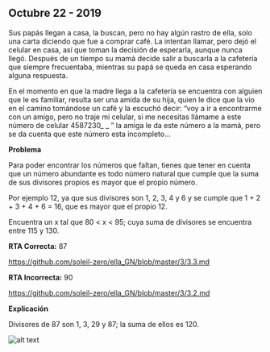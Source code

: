 ## Octubre 22 - 2019


   Sus papás llegan a casa, la buscan, pero no hay algún rastro de ella, solo una carta diciendo que fue a comprar café. La intentan llamar, pero dejó el celular en casa, así que toman la decisión de esperarla, aunque nunca llegó.
Después de un tiempo su mamá decide salir a buscarla a la cafetería que siempre frecuentaba, mientras su papá se queda en casa esperando alguna respuesta.

En el momento en que la madre llega a la cafetería se encuentra con alguien que le es familiar, resulta ser una amida de su hija, quien le dice que la vio en el camino tomándose un café y la escuchó decir: “voy a ir a encontrarme con un amigo, pero no traje mi celular, si me necesitas llámame a este número de celular 4587230_ _ ” la amiga le da este número a la mamá, pero se da cuenta que este número esta incompleto…

**Problema**

Para poder encontrar los números que faltan, tienes que tener en cuenta que un número abundante es todo número natural que cumple que la suma de sus divisores propios es mayor que el propio número.

Por ejemplo 12, ya que sus divisores son 1, 2, 3, 4 y 6 y se cumple que 1 + 2 + 3 + 4 + 6 = 16, que es mayor que el propio 12.

Encuentra un x tal que 80 < x < 95; cuya suma de divisores se encuentra entre 115 y 130.


**RTA Correcta:** 87

https://github.com/soleil-zero/ella_GN/blob/master/3/3.3.md

**RTA Incorrecta:** 90

https://github.com/soleil-zero/ella_GN/blob/master/3/3.2.md

**Explicación**

Divisores de 87 son 1, 3, 29 y 87; la suma de ellos es 120.


![alt text](https://github.com/soleil-zero/ella_GN/blob/master/Im%C3%A1genes/2/2.1.jpg "title")
